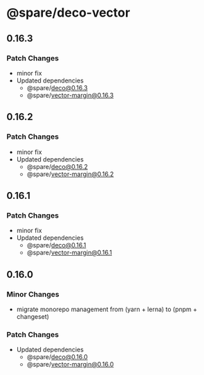 # @spare/deco-vector

## 0.16.3

### Patch Changes

- minor fix
- Updated dependencies
  - @spare/deco@0.16.3
  - @spare/vector-margin@0.16.3

## 0.16.2

### Patch Changes

- minor fix
- Updated dependencies
  - @spare/deco@0.16.2
  - @spare/vector-margin@0.16.2

## 0.16.1

### Patch Changes

- minor fix
- Updated dependencies
  - @spare/deco@0.16.1
  - @spare/vector-margin@0.16.1

## 0.16.0

### Minor Changes

- migrate monorepo management from (yarn + lerna) to (pnpm + changeset)

### Patch Changes

- Updated dependencies
  - @spare/deco@0.16.0
  - @spare/vector-margin@0.16.0
